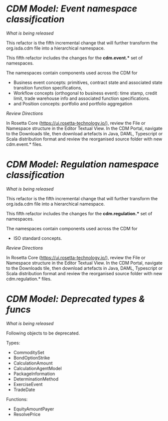 # *CDM Model: Event namespace classification*

_What is being released_

This refactor is the fifth incremental change that will further transform the org.isda.cdm file into a hierarchical namespace.

This fifth refactor includes the changes for the __cdm.event.*__ set of namespaces.

The namespaces contain components used across the CDM for 
* Business event concepts: primitives, contract state and associated state transition function specifications,
* Workflow concepts (orthogonal to business event): time stamp, credit limit, trade warehouse info and associated function specifications.
* and Position concepts: portfolio and portfolio aggregation

_Review Directions_

In Rosetta Core (https://ui.rosetta-technology.io/), review the File or Namespace structure in the Editor Textual View. In the CDM Portal, 
navigate to the Downloads tile, then download artefacts in Java, DAML, Typescript or Scala distribution format and review the reorganised source folder with new cdm.event.* files.

# *CDM Model: Regulation namespace classification*

_What is being released_

This refactor is the fifth incremental change that will further transform the org.isda.cdm file into a hierarchical namespace.

This fifth refactor includes the changes for the __cdm.regulation.*__ set of namespaces.

The namespaces contain components used across the CDM for 
* ISO standard concepts.

_Review Directions_

In Rosetta Core (https://ui.rosetta-technology.io/), review the File or Namespace structure in the Editor Textual View. In the CDM Portal, 
navigate to the Downloads tile, then download artefacts in Java, DAML, Typescript or Scala distribution format and review the reorganised source folder with new cdm.regulation.* files.

# *CDM Model: Deprecated types & funcs*

_What is being released_

Following objects to be deprecated.

Types:
* CommoditySet
* BondOptionStrike
* CalculationAmount
* CalculationAgentModel
* PackageInformation
* DeterminationMethod
* ExerciseEvent
* TradeDate

Functions:
* EquityAmountPayer
* ResolvePrice 